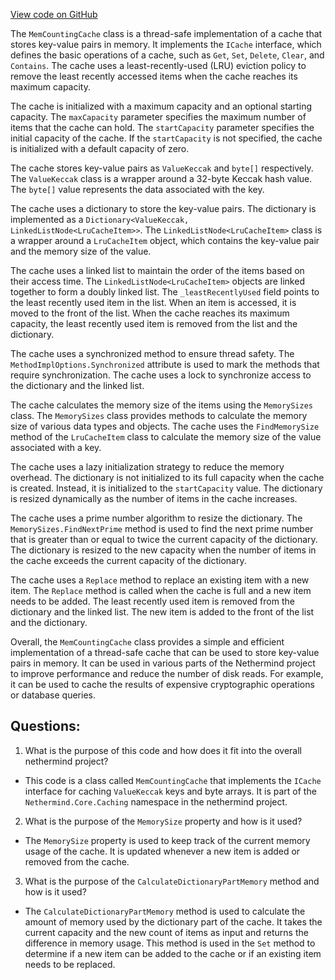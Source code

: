 [View code on GitHub](https://github.com/nethermindeth/nethermind/Nethermind.Core/Caching/MemCountingCache.cs)

The `MemCountingCache` class is a thread-safe implementation of a cache that stores key-value pairs in memory. It implements the `ICache` interface, which defines the basic operations of a cache, such as `Get`, `Set`, `Delete`, `Clear`, and `Contains`. The cache uses a least-recently-used (LRU) eviction policy to remove the least recently accessed items when the cache reaches its maximum capacity.

The cache is initialized with a maximum capacity and an optional starting capacity. The `maxCapacity` parameter specifies the maximum number of items that the cache can hold. The `startCapacity` parameter specifies the initial capacity of the cache. If the `startCapacity` is not specified, the cache is initialized with a default capacity of zero.

The cache stores key-value pairs as `ValueKeccak` and `byte[]` respectively. The `ValueKeccak` class is a wrapper around a 32-byte Keccak hash value. The `byte[]` value represents the data associated with the key.

The cache uses a dictionary to store the key-value pairs. The dictionary is implemented as a `Dictionary<ValueKeccak, LinkedListNode<LruCacheItem>>`. The `LinkedListNode<LruCacheItem>` class is a wrapper around a `LruCacheItem` object, which contains the key-value pair and the memory size of the value.

The cache uses a linked list to maintain the order of the items based on their access time. The `LinkedListNode<LruCacheItem>` objects are linked together to form a doubly linked list. The `_leastRecentlyUsed` field points to the least recently used item in the list. When an item is accessed, it is moved to the front of the list. When the cache reaches its maximum capacity, the least recently used item is removed from the list and the dictionary.

The cache uses a synchronized method to ensure thread safety. The `MethodImplOptions.Synchronized` attribute is used to mark the methods that require synchronization. The cache uses a lock to synchronize access to the dictionary and the linked list.

The cache calculates the memory size of the items using the `MemorySizes` class. The `MemorySizes` class provides methods to calculate the memory size of various data types and objects. The cache uses the `FindMemorySize` method of the `LruCacheItem` class to calculate the memory size of the value associated with a key.

The cache uses a lazy initialization strategy to reduce the memory overhead. The dictionary is not initialized to its full capacity when the cache is created. Instead, it is initialized to the `startCapacity` value. The dictionary is resized dynamically as the number of items in the cache increases.

The cache uses a prime number algorithm to resize the dictionary. The `MemorySizes.FindNextPrime` method is used to find the next prime number that is greater than or equal to twice the current capacity of the dictionary. The dictionary is resized to the new capacity when the number of items in the cache exceeds the current capacity of the dictionary.

The cache uses a `Replace` method to replace an existing item with a new item. The `Replace` method is called when the cache is full and a new item needs to be added. The least recently used item is removed from the dictionary and the linked list. The new item is added to the front of the list and the dictionary.

Overall, the `MemCountingCache` class provides a simple and efficient implementation of a thread-safe cache that can be used to store key-value pairs in memory. It can be used in various parts of the Nethermind project to improve performance and reduce the number of disk reads. For example, it can be used to cache the results of expensive cryptographic operations or database queries.
## Questions: 
 1. What is the purpose of this code and how does it fit into the overall nethermind project?
- This code is a class called `MemCountingCache` that implements the `ICache` interface for caching `ValueKeccak` keys and byte arrays. It is part of the `Nethermind.Core.Caching` namespace in the nethermind project.

2. What is the purpose of the `MemorySize` property and how is it used?
- The `MemorySize` property is used to keep track of the current memory usage of the cache. It is updated whenever a new item is added or removed from the cache.

3. What is the purpose of the `CalculateDictionaryPartMemory` method and how is it used?
- The `CalculateDictionaryPartMemory` method is used to calculate the amount of memory used by the dictionary part of the cache. It takes the current capacity and the new count of items as input and returns the difference in memory usage. This method is used in the `Set` method to determine if a new item can be added to the cache or if an existing item needs to be replaced.